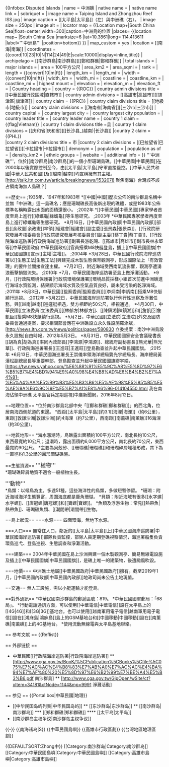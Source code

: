 {{Infobox Disputed Islands
| name             = 中洲礁
| native name      = 
| native name link = 
| sobriquet        = 
| image name       = Taiping Island and Zhongzhou Reef ISS.jpg
| image caption    = [[太平島|太平島]]（左）與中洲礁（右）。
| image size       = 250px
| image alt        =
| locator map      = {{Location map+|South China Sea|float=center|width=300|caption=中洲島的位置 
|places=
{{location map~ |South China Sea |marksize=6 |lat=10.3861|long= 114.413611
|label='''中洲島''' |position=bottom}}
}}
| map_custom       = yes
| location         = [[南海|南海]]
| coordinates      = {{coord|10|23|10|N|114|24|49|E|scale:10000|display=inline,title}}
| archipelago      = [[南沙群島|南沙群島]][[鄭和群礁|鄭和群礁]]
| total islands    = 
| major islands    = 
| area             = 100平方公尺
| area_km2         =
| area_sqmi        =
| rank             = 
| length           = {{convert|10|m|ft}}
| length_km        =
| length_mi        =
| width            = {{convert|10|m|ft}}
| width_km         =
| width_mi         =
| coastline        =
| coastline_km     =
| coastline_mi     =
| highest mount    = 
| elevation        = 
| elevation_m      =
| elevation_ft     =
| Country heading  =
| country          = {{ROC}}
| country admin divisions title     = [[中華民國行政區域|直轄市]]
| country admin divisions           = [[高雄市|高雄市]][[旗津區|旗津區]]
| country claim = {{PRC}}
| country claim divisions title   = [[地級市|地級市]]
| country claim divisions         =  [[海南省|海南省]][[三沙市|三沙市]]
| country capital                   = 
| country largest city              = 
| country largest city population   = 
| country leader title              = 
| country leader name               = 
| country 1 claim                    = {{flag|Vietnam}}
| country 1 claim divisions title   =县
| country 1 claim divisions         = [[庆和省|庆和省]][[长沙县_(越南)|长沙县]]
|country 2 claim                    = {{PHL}}  
|country 2 claim divisions title   = 市
|country 2 claim divisions         = [[巴拉望省|巴拉望省]][[卡拉揚市|卡拉揚市]]
| demonym          =
| population       = 
| population as of = 
| density_km2      =
| ethnic groups    = 
| website          = 
| additional info  =
}}
'''中洲礁'''，位於[[南沙群島|南沙群島]]的一個小型珊瑚島礁。[[中華民國|中華民國]]在2000年以後實際控制至今，由[[太平島|太平島]]守軍直接監控。[[中華人民共和國|中華人民共和國]]及[[越南|越南]]均宣稱擁有其主權。<ref>[http://talk.ltn.com.tw/article/breakingnews/1532078 聚焦南海》台灣該不該占領南海無人島礁？]</ref>

==歷史==
;1935年、1947年和1983年
*[[中國|中國]]歷次公佈的南沙群島名稱中並無「中洲礁」這一島礁名；應是珊瑚礁長高後新出現的礁體，或是1983年公佈標準名稱時露出水面的面積還很小。
;2002年
*[[中華民國|中華民國]]專家學者首度至島上進行[[綠蠵龜|綠蠵龜]]等生態研究。
;2003年
*中華民國專家學者再度至島上進行綠蠵龜等生態研究。
*8月16日，[[中華民國內政部|中華民國內政部]]部長[[余政憲|余政憲]]率領[[經建會|經建會]]副主委[[張景森|張景森]]、[[行政院研究發展考核委員會|行政院研究發展考核委員會]]副主委[[蔡丁貴|蔡丁貴]]、[[行政院海岸巡防署|行政院海岸巡防署]]副署長游乾賜、[[高雄市|高雄市]]副市長林永堅等[[中華民國政府|中華民國政府]]官員搭乘M8快艇登島，插上[[中華民國國旗|中華民國國旗]]宣示[[主權|主權]]。
;2004年
*3月28日，中華民國行政院海岸巡防署以[[生態工法|生態工法]]興建完成木製生態保育觀測亭，形成國際法上「有效管理」的要件並間接宣達主權。
*7月21日，附近海域受西南氣流影響，觀測亭遭湧浪衝擊損毀流失。
;2010年
*7月，中華民國海岸巡防署至島上做淨灘活動。
*9月，[[行政院環境保護署|行政院環境保護署]]環境品質採樣小組首次前進中洲礁進行海域水質監測，結果顯示海域水質及空氣品質良好，屬未受污染的乾淨海域。
;2011年
*8月3日，中華民國[[監察委員|監察委員]][[李炳南|李炳南]]搭乘M8快艇繞行巡視。
;2012年
*3月22日，中華民國海岸巡防署執行例行性巡察及淨灘任務，與[[越南|越南]]巡邏艇相遇，雙方相距約50公尺，相視通過。
*4月30日，中華民國[[立法委員|立法委員]][[林郁方|林郁方]]、[[陳鎮湘|陳鎮湘]]和[[詹凱臣|詹凱臣]]搭乘M8快艇繞行巡視。
*5月2日，中華民國[[立法院|立法院]]外交及國防委員會通過提案，要求相關部會應在中洲礁設立永久性設施<ref>羅添斌，[http://news.ltn.com.tw/news/politics/paper/580830 立委提案︰南沙中洲島設永久設施]自由時報，2012年5月3日</ref>。
*8月31日，中華民國國家安全會議秘書長[[胡為真|胡為真]]率同內政部長[[李鴻源|李鴻源]]、總統府副秘書長[[熊光華|熊光華]]、行政院海巡署署長[[王進旺|王進旺]]登島勘查並升起中華民國國旗。
;2015年
*6月13日，中華民國海巡署長王崇儀率領海洋總局龔光宇總局長、海岸總局黃漢松副總局長等重要幹部，登島勘查並升起中華民國國旗<ref>繆宇綸，[https://tw.news.yahoo.com/%E6%88%91%E5%9C%A8%E5%8D%97%E6%B5%B7%E4%BD%94%E9%A0%98%E4%B8%AD%E6%B4%B2%E7%A4%81-%E5%A4%AA%E5%B9%B3%E5%B3%B6%E5%AE%98%E5%85%B5%E5%AE%9A%E6%9C%9F%E5%B7%A1%E8%A6%96-014104550.html 我在南海佔領中洲礁 太平島官兵定期巡視]中廣新聞網，2016年8月12日</ref>。

==地理位置==
*位於南沙群島北部中央「[[鄭和群礁|鄭和群礁]]」的西北角，位居南海西側航道的東邊。
*西距[[太平島|太平島]]約3.1[[海浬|海浬]]（約6公里），東距[[敦謙沙洲|敦謙沙洲]]約4海浬（約7公里），西南距[[南薰礁|南薰礁]]16海浬（約30公里）。

==地質地形==
*海水漲潮時，島礁露出面積約100平方公尺，南北長約10公尺，東西最寬約10公尺；退潮時，露出面積約6,000平方公尺，南北長約70公尺，東西最寬約90公尺。
*主要為貝殼砂、[[珊瑚礁|珊瑚礁]]和珊瑚碎屑堆積形成，其下為一直徑約1.3公里的圓形珊瑚礁盤。

==生態資源==
<big>'''植物'''<br /></big>
*珊瑚礁碎屑地質不適合一般植物生長。

<big>'''動物'''<br /></big>
*鳥類：以候鳥為主，多達51種，這些海洋性的鳥類，多做短暫停留。
*珊瑚：附近海域海洋生態豐富，周圍海底都是鹿角珊瑚。
*貝類：附近海域有很多[[水字螺|水字螺]]、[[唐冠螺|唐冠螺]]和[[寶螺|寶螺]]。
*魚類及浮游生物：常見[[熱帶魚|熱帶魚]]、珊瑚礁魚類、[[潮間帶|潮間帶]]生物。

==島上狀況==
===水源===
四面環海，無地下水源。

===人口===
無常住人口，鄰近的[[太平島|太平島]]上[[中華民國海岸巡防署|中華民國海岸巡防署]]部隊負責監控，部隊人員定期登礁視察情況，海巡署船隻負責環島巡弋、登島巡視、生態調查和淨灘活動。

===建築===
2004年中華民國在島上沙洲興建一個木製觀測亭、簡易無線電設施及插上[[中華民國國旗|中華民國國旗]]，是礁上唯一的建築物，後遭颱風吹毀。

===地價===
中洲礁土地屬[[中華民國政府|中華民國政府]]擁有。截至2019年1月，[[中華民國內政部|中華民國內政部]]地政司尚未公告土地現值。

==交通==
無人工設施，需以小艇運輸才能登島。

==對外通訊==
*中華民國南沙群島的郵遞區號：819。
*中華民國國軍郵局：「68局」。
*行動電話通訊方面，可以使用[[中華電信|中華電信]]設在太平島上的[[4G|4G]]和[[3G|3G]]基地台。也可以使用[[越南軍用電子電信|越南軍用電子電信]]設在[[鴻庥島|鴻庥島]]島上的GSM基地台和[[中國移動|中國移動]]設在[[南薰礁|南薰礁]]上的4G基地台。
*使用流動無線電與太平島基地聯絡。

== 参考文献 ==
{{Reflist}}

== 外部链接 ==
* 中華民國[[行政院海岸巡防署|行政院海岸巡防署]]
**  [http://www.cga.gov.tw/BooK/%5CPublication%5CBooks%5Cfile%5C075%E7%AC%AC%E4%B8%83%E7%AB%A0%E7%AC%AC%E4%BA%94%E7%AF%80%20%E5%8D%97%E6%B2%99%E7%BE%A4%E5%B3%B6.pdf 南沙群島]
** [http://www.cga.gov.tw/GipOpen/wSite/ct?xItem=34181&ctNode=1144&mp=9991 淨灘活動]

== 参见 ==
{{Portal box|中華民國|地理}}
* [[中华民国岛屿列表|中华民国岛屿]]
** [[东沙群岛|东沙群岛]]
** [[南沙群岛|南沙群岛]]
*** [[郑和群礁|郑和群礁]]
**** [[太平岛|太平岛]]
* [[南沙群岛主权争议|南沙群岛主权争议]]

{{-}}
{{南海诸岛|S}}
{{中華民國島嶼}}
{{高雄市行政區劃}}
{{台灣地區地理區劃}}

{{DEFAULTSORT:Zhong中}}
[[Category:南沙群岛|Category:南沙群岛]]
[[Category:中華民國島嶼|Category:中華民國島嶼]]
[[Category:高雄市島嶼|Category:高雄市島嶼]]